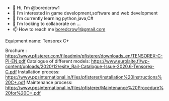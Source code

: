 - 👋 Hi, I’m @boredcrow1
- 👀 I’m interested in game development,software and web development
- 🌱 I’m currently learning python,java,C#
- 💞️ I’m looking to collaborate on ...
- 📫 How to reach me boredcrow1@gmail.com

<!---
boredcrow1/boredcrow1 is a ✨ special ✨ repository because its `README.md` (this file) appears on your GitHub profile.
You can click the Preview link to take a look at your changes.
--->

Equipment name: Tensorex C+

Brochure :  https://www.pfisterer.com/fileadmin/pfisterer/downloads_en/TENSOREX-C-PI-EN.pdf
Catalogue of different models: https://www.eurolaite.fi/wp-content/uploads/2020/12/esite_Rail-Catalogue-Issue-2020.6-Tensorex-C.pdf
Installation process: https://www.ppsinternational.in/files/pfisterer/Installation%20Instructions%20C+.pdf
Maintenance process: https://www.ppsinternational.in/files/pfisterer/Maintenance%20Procedure%20for%20C+.pdf
 
